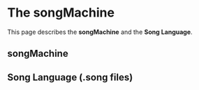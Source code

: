 # The songMachine

This page describes the **songMachine** and the **Song Language**.


## songMachine


## Song Language (.song files)
